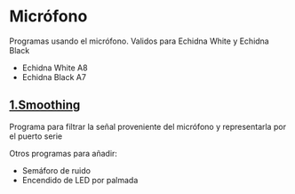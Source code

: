 # Micrófono
Programas usando el micrófono. Validos para Echidna White y Echidna Black
- Echidna White A8
- Echidna Black A7

## [1.Smoothing](https://github.com/EchidnaShield/Recursos/blob/master/Didactica/Actividades_IDE_Arduino/Microfono/Smoothing/Smoothing.ino)
Programa para filtrar la señal proveniente del micrófono y representarla por el puerto serie

Otros programas para añadir:
- Semáforo de ruido
- Encendido de LED por palmada
